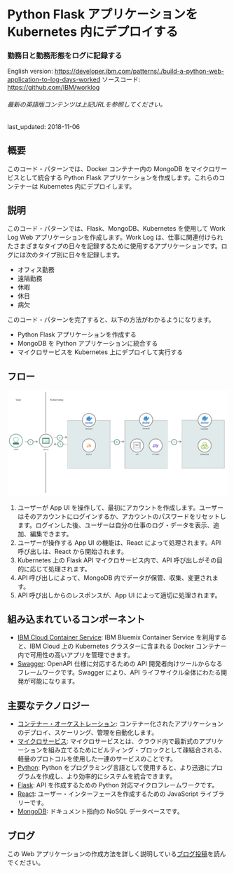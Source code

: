 # Python Flask アプリケーションを Kubernetes 内にデプロイする

### 勤務日と勤務形態をログに記録する

English version: https://developer.ibm.com/patterns/./build-a-python-web-application-to-log-days-worked
  ソースコード: https://github.com/IBM/worklog

###### 最新の英語版コンテンツは上記URLを参照してください。
last_updated: 2018-11-06

 
## 概要

このコード・パターンでは、Docker コンテナー内の MongoDB をマイクロサービスとして統合する Python Flask アプリケーションを作成します。これらのコンテナーは Kubernetes 内にデプロイします。

## 説明

このコード・パターンでは、Flask、MongoDB、Kubernetes を使用して Work Log Web アプリケーションを作成します。Work Log は、仕事に関連付けられたさまざまなタイプの日々を記録するために使用するアプリケーションです。ログには次のタイプ別に日々を記録します。

* オフィス勤務
* 遠隔勤務
* 休暇
* 休日
* 病欠

このコード・パターンを完了すると、以下の方法がわかるようになります。

* Python Flask アプリケーションを作成する
* MongoDB を Python アプリケーションに統合する
* マイクロサービスを Kubernetes 上にデプロイして実行する

## フロー

![フロー](./images/architecture.png)

1. ユーザーが App UI を操作して、最初にアカウントを作成します。ユーザーはそのアカウントにログインするか、アカウントのパスワードをリセットします。ログインした後、ユーザーは自分の仕事のログ・データを表示、追加、編集できます。
1. ユーザーが操作する App UI の機能は、React によって処理されます。API 呼び出しは、React から開始されます。
1. Kubernetes 上の Flask API マイクロサービス内で、API 呼び出しがその目的に応じて処理されます。
1. API 呼び出しによって、MongoDB 内でデータが保管、収集、変更されます。
1. API 呼び出しからのレスポンスが、App UI によって適切に処理されます。

## 組み込まれているコンポーネント

* [IBM Cloud Container Service](https://cloud.ibm.com/docs/containers/container_index.html): IBM Bluemix Container Service を利用すると、IBM Cloud 上の Kubernetes クラスターに含まれる Docker コンテナー内で可用性の高いアプリを管理できます。
* [Swagger](https://swagger.io/): OpenAPI 仕様に対応するための API 開発者向けツールからなるフレームワークです。Swagger により、API ライフサイクル全体にわたる開発が可能になります。

## 主要なテクノロジー

* [コンテナー・オーケストレーション](https://www.ibm.com/cloud/container-service): コンテナー化されたアプリケーションのデプロイ、スケーリング、管理を自動化します。
* [マイクロサービス](https://www.ibm.com/developerworks/community/blogs/5things/entry/5_things_to_know_about_microservices?lang=en): マイクロサービスとは、クラウド内で最新式のアプリケーションを組み立てるためにビルティング・ブロックとして疎結合される、軽量のプロトコルを使用した一連のサービスのことです。
* [Python](https://www.python.org/): Python をプログラミング言語として使用すると、より迅速にプログラムを作成し、より効率的にシステムを統合できます。
* [Flask](http://flask.pocoo.org/): API を作成するための Python 対応マイクロフレームワークです。
* [React](https://reactjs.org/): ユーザー・インターフェースを作成するための JavaScript ライブラリーです。
* [MongoDB](https://www.mongodb.com/): ドキュメント指向の NoSQL データベースです。

## ブログ

この Web アプリケーションの作成方法を詳しく説明している[ブログ投稿](https://developer.ibm.com/blogs/my-journey-to-creating-my-first-web-application/)を読んでください。
